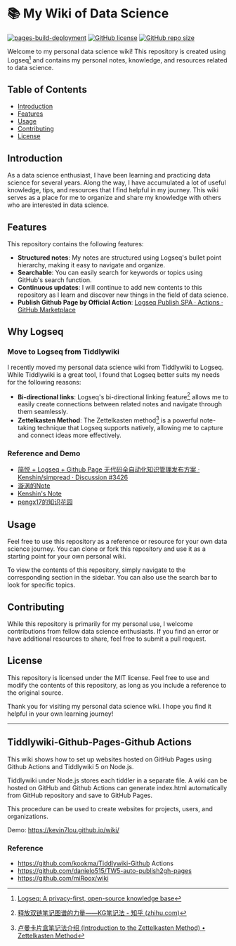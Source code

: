 # 📚 My Wiki of Data Science
[![pages-build-deployment](https://github.com/kevin7lou/wiki/actions/workflows/pages/pages-build-deployment/badge.svg)](https://github.com/kevin7lou/wiki/actions/workflows/pages/pages-build-deployment)
[![GitHub license](https://img.shields.io/github/license/kevin7lou/wiki)](https://github.com/kevin7lou/wiki/blob/master/LICENSE)
[![GitHub repo size](https://img.shields.io/github/repo-size/kevin7lou/wiki?logoColor=orange)](https://github.com/kevin7lou/wiki.git)

Welcome to my personal data science wiki! This repository is created using Logseq[^1] and contains my personal notes, knowledge, and resources related to data science.
## Table of Contents

- [Introduction](https://chat12.yqcloud.top/#introduction)
- [Features](https://chat12.yqcloud.top/#features)
- [Usage](https://chat12.yqcloud.top/#usage)
- [Contributing](https://chat12.yqcloud.top/#contributing)
- [License](https://chat12.yqcloud.top/#license)

## Introduction

As a data science enthusiast, I have been learning and practicing data science for several years. Along the way, I have accumulated a lot of useful knowledge, tips, and resources that I find helpful in my journey. This wiki serves as a place for me to organize and share my knowledge with others who are interested in data science.

## Features

This repository contains the following features:

- **Structured notes**: My notes are structured using Logseq's bullet point hierarchy, making it easy to navigate and organize.
- **Searchable**: You can easily search for keywords or topics using GitHub's search function.
- **Continuous updates**: I will continue to add new contents to this repository as I learn and discover new things in the field of data science.
- **Publish Github Page by Official Action**: [Logseq Publish SPA · Actions · GitHub Marketplace](https://github.com/marketplace/actions/logseq-publish-spa)

## Why Logseq

### Move to Logseq from Tiddlywiki

I recently moved my personal data science wiki from Tiddlywiki to Logseq. While Tiddlywiki is a great tool, I found that Logseq better suits my needs for the following reasons:

- **Bi-directional links**: Logseq's bi-directional linking feature[^3] allows me to easily create connections between related notes and navigate through them seamlessly.
- **Zettelkasten Method**: The Zettelkasten method[^4] is a powerful note-taking technique that Logseq supports natively, allowing me to capture and connect ideas more effectively.

### Reference and Demo

- [简悦 + Logseq + Github Page 无代码全自动化知识管理发布方案 · Kenshin/simpread · Discussion #3426](https://github.com/Kenshin/simpread/discussions/3426)
- [漩涡的Note](https://note.xuanwo.io/)
- [Kenshin's Note](https://kenshin.wang/note)
- [pengx17的知识花园](https://pengx17.github.io/knowledge-garden/)



## Usage

Feel free to use this repository as a reference or resource for your own data science journey. You can clone or fork this repository and use it as a starting point for your own personal wiki.

To view the contents of this repository, simply navigate to the corresponding section in the sidebar. You can also use the search bar to look for specific topics.

## Contributing

While this repository is primarily for my personal use, I welcome contributions from fellow data science enthusiasts. If you find an error or have additional resources to share, feel free to submit a pull request.

## License

This repository is licensed under the MIT license. Feel free to use and modify the contents of this repository, as long as you include a reference to the original source.

Thank you for visiting my personal data science wiki. I hope you find it helpful in your own learning journey!


[^1]: [Logseq: A privacy-first, open-source knowledge base](https://logseq.com/)
[^2]: [TiddlyWiki — a non-linear personal web notebook](https://tiddlywiki.com/)
[^3]: [释放双链笔记图谱的力量——KG笔记法 - 知乎 (zhihu.com)](https://zhuanlan.zhihu.com/p/440115356)
[^4]: [卢曼卡片盒笔记法介绍 (Introduction to the Zettelkasten Method) • Zettelkasten Method](https://zettelkasten.de/introduction/zh/)


----


## Tiddlywiki-Github-Pages-Github Actions
This wiki shows how to set up websites hosted on GitHub Pages using Github Actions and Tiddlywiki 5 on Node.js.

Tiddlywiki under Node.js stores each tiddler in a separate file. A wiki can be hosted on GitHub and Github Actions can generate index.html automatically from GitHub repository and save to GitHub Pages.

This procedure can be used to create websites for projects, users, and organizations.

Demo: https://kevin7lou.github.io/wiki/
### Reference
- https://github.com/kookma/Tiddlywiki-Github Actions
- https://github.com/danielo515/TW5-auto-publish2gh-pages
- https://github.com/miRoox/wiki

